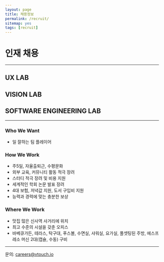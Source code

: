 ```yaml
---
layout: page
title: 채용정보
permalink: /recruit/
sitemap: yes
tags: [recruit]
---
```


# 인재 채용
---
## UX LAB
## VISION LAB
## SOFTWARE ENGINEERING LAB
---
### Who We Want
* 일 잘하는 팀 플레이어

### How We Work
* 주5일, 자율출퇴근, 수평문화
* 외부 교육, 커뮤니티 활동 적극 장려
* 스터디 적극 장려 및 비용 지원
* 세계적인 학회 논문 발표 장려
* 4대 보험, 저녁값 지원, 도서 구입비 지원
* 능력과 경력에 맞는 충분한 보상

### Where We Work
* 맛집 많은 신사역 사거리에 위치
* 최고 수준의 시설을 갖춘 오피스
* 바베큐가든, 테라스, 탁구대, 푸스볼, 수면실, 샤워실, 요가실, 풀셋팅된 주방, 에스프레소 머신 2대(캡슐, 수동) 구비

---
문의: [careers@vtouch.io](mailto:careers@vtouch.io)